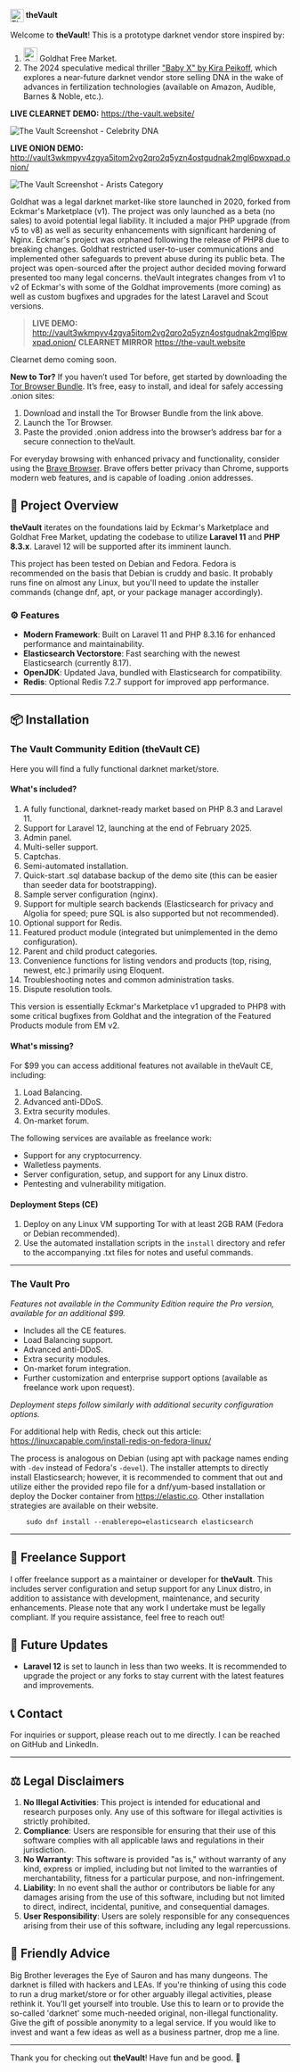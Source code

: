 <img src="readmeImages/thevault.png" alt="The Vault logo" style="width: 24px; height: 24px; vertical-align: middle;"> **theVault**

Welcome to **theVault**! This is a prototype darknet vendor store inspired by:
1. <img src="readmeImages/goldhat.png" alt="Goldhat Free Market" style="width: 25px; height: 25px;"> Goldhat Free Market.
2. The 2024 speculative medical thriller ["Baby X" by Kira Peikoff](https://www.barnesandnoble.com/w/baby-x-kira-peikoff/1143604735), which explores a near-future darknet vendor store selling DNA in the wake of advances in fertilization technologies (available on Amazon, Audible, Barnes & Noble, etc.).

<p align="center">

  <strong>LIVE CLEARNET DEMO:</strong> <a href="https://the-vault.website/" target="_blank">https://the-vault.website/</a>

  <img src="readmeImages/screenshot0.png" alt="The Vault Screenshot - Celebrity DNA" style="max-width: 100%; height: auto;">

  <strong>LIVE ONION DEMO:</strong> <a href="http://vault3wkmpyv4zgya5itom2vg2qro2q5yzn4ostgudnak2mgl6pwxpad.onion/" target="_blank">http://vault3wkmpyv4zgya5itom2vg2qro2q5yzn4ostgudnak2mgl6pwxpad.onion/</a>

  <img src="readmeImages/screenshot.png" alt="The Vault Screenshot - Arists Category" style="max-width: 100%; height: auto;">
</p>

Goldhat was a legal darknet market-like store launched in 2020, forked from Eckmar's Marketplace (v1). The project was only launched as a beta (no sales) to avoid potential legal liability. It included a major PHP upgrade (from v5 to v8) as well as security enhancements with significant hardening of Nginx. Eckmar's project was orphaned following the release of PHP8 due to breaking changes. Goldhat restricted user-to-user communications and implemented other safeguards to prevent abuse during its public beta. The project was open-sourced after the project author decided moving forward presented too many legal concerns. theVault integrates changes from v1 to v2 of Eckmar's with some of the Goldhat improvements (more coming) as well as custom bugfixes and upgrades for the latest Laravel and Scout versions.

> **LIVE DEMO:** http://vault3wkmpyv4zgya5itom2vg2qro2q5yzn4ostgudnak2mgl6pwxpad.onion/
> **CLEARNET MIRROR** https://the-vault.website

Clearnet demo coming soon.

**New to Tor?**
If you haven’t used Tor before, get started by downloading the [Tor Browser Bundle](https://www.torproject.org/download/). It’s free, easy to install, and ideal for safely accessing .onion sites:
1. Download and install the Tor Browser Bundle from the link above.
2. Launch the Tor Browser.
3. Paste the provided .onion address into the browser’s address bar for a secure connection to theVault.

For everyday browsing with enhanced privacy and functionality, consider using the [Brave Browser](https://brave.com/). Brave offers better privacy than Chrome, supports modern web features, and is capable of loading .onion addresses.

## 🚀 Project Overview

**theVault** iterates on the foundations laid by Eckmar's Marketplace and Goldhat Free Market, updating the codebase to utilize **Laravel 11** and **PHP 8.3.x**. Laravel 12 will be supported after its imminent launch.

This project has been tested on Debian and Fedora. Fedora is recommended on the basis that Debian is cruddy and basic. It probably runs fine on almost any Linux, but you'll need to update the installer commands (change dnf, apt, or your package manager accordingly).

### ⚙️ Features

- **Modern Framework**: Built on Laravel 11 and PHP 8.3.16 for enhanced performance and maintainability.
- **Elasticsearch Vectorstore**: Fast searching with the newest Elasticsearch (currently 8.17).
- **OpenJDK**: Updated Java, bundled with Elasticsearch for compatibility.
- **Redis**: Optional Redis 7.2.7 support for improved app performance.

---

## 📦 Installation

### The Vault Community Edition (theVault CE)
Here you will find a fully functional darknet market/store.

#### What's included?

1. A fully functional, darknet-ready market based on PHP 8.3 and Laravel 11.
2. Support for Laravel 12, launching at the end of February 2025.
3. Admin panel.
4. Multi-seller support.
5. Captchas.
6. Semi-automated installation.
7. Quick-start .sql database backup of the demo site (this can be easier than seeder data for bootstrapping).
8. Sample server configuration (nginx).
9. Support for multiple search backends (Elasticsearch for privacy and Algolia for speed; pure SQL is also supported but not recommended).
10. Optional support for Redis.
11. Featured product module (integrated but unimplemented in the demo configuration).
12. Parent and child product categories.
13. Convenience functions for listing vendors and products (top, rising, newest, etc.) primarily using Eloquent.
14. Troubleshooting notes and common administration tasks.
15. Dispute resolution tools.

This version is essentially Eckmar's Marketplace v1 upgraded to PHP8 with some critical bugfixes from Goldhat and the integration of the Featured Products module from EM v2.

#### What's missing?
For $99 you can access additional features not available in theVault CE, including:
1. Load Balancing.
2. Advanced anti-DDoS.
3. Extra security modules.
4. On-market forum.

The following services are available as freelance work:
- Support for any cryptocurrency.
- Walletless payments.
- Server configuration, setup, and support for any Linux distro.
- Pentesting and vulnerability mitigation.

#### Deployment Steps (CE)
1. Deploy on any Linux VM supporting Tor with at least 2GB RAM (Fedora or Debian recommended).
2. Use the automated installation scripts in the `install` directory and refer to the accompanying .txt files for notes and useful commands.

---

### The Vault Pro
*Features not available in the Community Edition require the Pro version, available for an additional $99.*
- Includes all the CE features.
- Load Balancing support.
- Advanced anti-DDoS.
- Extra security modules.
- On-market forum integration.
- Further customization and enterprise support options (available as freelance work upon request).

*Deployment steps follow similarly with additional security configuration options.*

For additional help with Redis, check out this article:  
https://linuxcapable.com/install-redis-on-fedora-linux/

The process is analogous on Debian (using apt with package names ending with `-dev` instead of Fedora's `-devel`). The installer attempts to directly install Elasticsearch; however, it is recommended to comment that out and utilize either the provided repo file for a dnf/yum-based installation or deploy the Docker container from https://elastic.co. Other installation strategies are available on their website.

        sudo dnf install --enablerepo=elasticsearch elasticsearch

---

## 💼 Freelance Support

I offer freelance support as a maintainer or developer for **theVault**. This includes server configuration and setup support for any Linux distro, in addition to assistance with development, maintenance, and security enhancements. Please note that any work I undertake must be legally compliant. If you require assistance, feel free to reach out!

## 📅 Future Updates

- **Laravel 12** is set to launch in less than two weeks. It is recommended to upgrade the project or any forks to stay current with the latest features and improvements.

## 📞 Contact

For inquiries or support, please reach out to me directly. I can be reached on GitHub and LinkedIn.

---

## ⚖️ Legal Disclaimers

1. **No Illegal Activities**: This project is intended for educational and research purposes only. Any use of this software for illegal activities is strictly prohibited.
2. **Compliance**: Users are responsible for ensuring that their use of this software complies with all applicable laws and regulations in their jurisdiction.
3. **No Warranty**: This software is provided "as is," without warranty of any kind, express or implied, including but not limited to the warranties of merchantability, fitness for a particular purpose, and non-infringement.
4. **Liability**: In no event shall the author or contributors be liable for any damages arising from the use of this software, including but not limited to direct, indirect, incidental, punitive, and consequential damages.
5. **User Responsibility**: Users are solely responsible for any consequences arising from their use of this software, including any legal repercussions.

## 🎩 Friendly Advice

Big Brother leverages the Eye of Sauron and has many dungeons. The darknet is filled with hackers and LEAs. If you're thinking of using this code to run a drug market/store or for other arguably illegal activities, please rethink it. You'll get yourself into trouble. Use this to learn or to provide the so-called 'darknet' some much-needed original, non-illegal functionality. Give the gift of possible anonymity to a legal service. If you would like to invest and want a few ideas as well as a business partner, drop me a line.

---

Thank you for checking out **theVault**! Have fun and be good. 🚀
